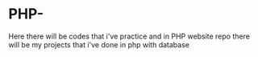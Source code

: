 # PHP-
Here there will be codes that i've practice and in PHP website repo there will be my projects that i've done in php with database

